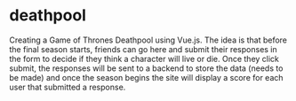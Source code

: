 # deathpool

Creating a Game of Thrones Deathpool using Vue.js.  The idea is that before the final season starts, friends can go here and submit their responses in the form to decide if they think a character will live or die.  Once they click submit, the responses will be sent to a backend to store the data (needs to be made) and once the season begins the site will display a score for each user that submitted a response.

